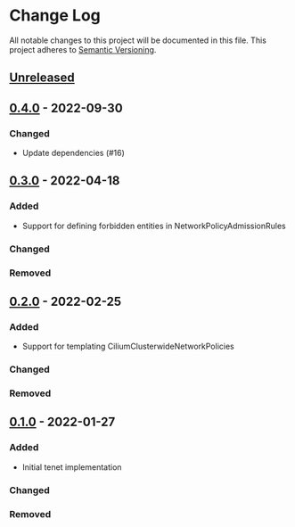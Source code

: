 # Change Log

All notable changes to this project will be documented in this file.
This project adheres to [Semantic Versioning](http://semver.org/).

## [Unreleased]

## [0.4.0] - 2022-09-30

### Changed
- Update dependencies (#16)

## [0.3.0] - 2022-04-18

### Added
- Support for defining forbidden entities in NetworkPolicyAdmissionRules

### Changed
### Removed

## [0.2.0] - 2022-02-25

### Added
- Support for templating CiliumClusterwideNetworkPolicies

### Changed
### Removed

## [0.1.0] - 2022-01-27

### Added
- Initial tenet implementation

### Changed
### Removed

[Unreleased]: https://github.com/cybozu-go/neco-template/compare/v0.4.0...HEAD
[0.4.0]: https://github.com/cybozu-go/neco-template/compare/v0.3.0...v0.4.0
[0.3.0]: https://github.com/cybozu-go/neco-template/compare/v0.2.0...v0.3.0
[0.2.0]: https://github.com/cybozu-go/neco-template/compare/v0.1.0...v0.2.0
[0.1.0]: https://github.com/cybozu-go/neco-template/compare/eb69a70ad3b330d52f1165ac4a95f6948a3cf658...v0.1.0
